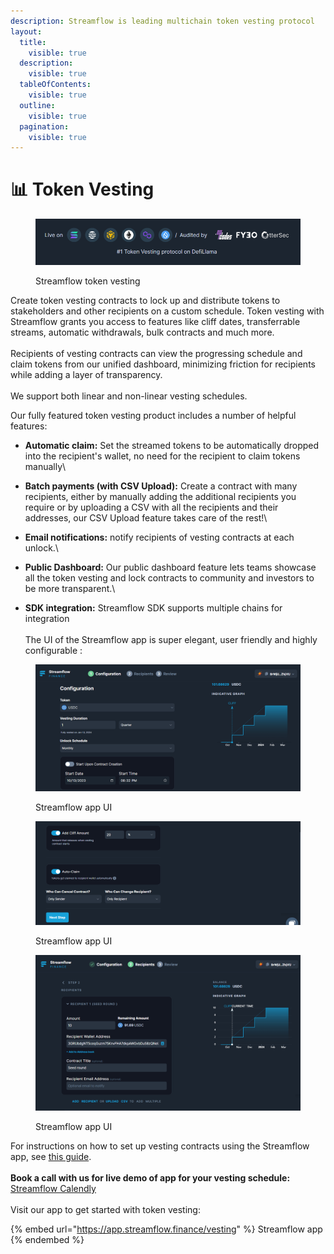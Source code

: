 ```yaml
---
description: Streamflow is leading multichain token vesting protocol
layout:
  title:
    visible: true
  description:
    visible: true
  tableOfContents:
    visible: true
  outline:
    visible: true
  pagination:
    visible: true
---
```


# 📊 Token Vesting

<figure><img src="../../.gitbook/assets/Blurb.png" alt=""><figcaption><p>Streamflow token vesting</p></figcaption></figure>

Create token vesting contracts to lock up and distribute tokens to stakeholders and other recipients on a custom schedule. Token vesting with Streamflow grants you access to features like cliff dates, transferrable streams, automatic withdrawals, bulk contracts and much more. \
\
Recipients of vesting contracts can view the progressing schedule and claim tokens from our unified dashboard, minimizing friction for recipients while adding a layer of transparency.\
\
We support both linear and non-linear vesting schedules.&#x20;

Our fully featured token vesting product includes a number of helpful features:

* **Automatic claim:** Set the streamed tokens to be automatically dropped into the recipient's wallet, no need for the recipient to claim tokens manually\

* **Batch payments (with CSV Upload):** Create a contract with many recipients, either by manually adding the additional recipients you require or by uploading a CSV with all the recipients and their addresses, our CSV Upload feature takes care of the rest!\

* **Email notifications:** notify recipients of vesting contracts at each unlock.\

* **Public Dashboard:** Our public dashboard feature lets teams showcase all the token vesting and lock contracts to community and investors to be more transparent.\

* **SDK integration:** Streamflow SDK supports multiple chains for integration \
  \
  The UI of the Streamflow app is super elegant, user friendly and highly configurable :

<figure><img src="../../.gitbook/assets/Shot 1 app.png" alt=""><figcaption><p>Streamflow app UI</p></figcaption></figure>

<figure><img src="../../.gitbook/assets/shot 2 app.png" alt=""><figcaption><p>Streamflow app UI</p></figcaption></figure>

<figure><img src="../../.gitbook/assets/shot 3.png" alt=""><figcaption><p>Streamflow app UI<br></p></figcaption></figure>

For instructions on how to set up vesting contracts using the Streamflow app, see [this guide](https://docs.streamflow.finance/help/tutorials/token-vesting).\
\
**Book a call with us for live demo of app for your vesting schedule:** [Streamflow Calendly](https://calendly.com/streamflow-bd/token-vesting?month=2023-09\&date=2023-09-29)\
\
Visit our app to get started with token vesting:

{% embed url="https://app.streamflow.finance/vesting" %}
Streamflow app
{% endembed %}

